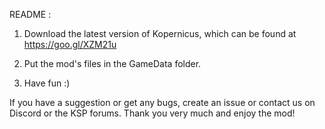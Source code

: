 README :

1. Download the latest version of Kopernicus, which can be found at https://goo.gl/XZM21u

2. Put the mod's files in the GameData folder.

3. Have fun :)

If you have a suggestion or get any bugs, create an issue or contact us on Discord or the KSP forums. Thank you very much and enjoy the mod!
